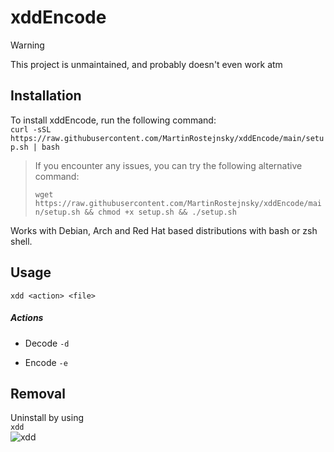 # xddEncode 
> [!WARNING]  
> This project is unmaintained, and probably doesn't even work atm

## Installation
To install xddEncode, run the following command:\
`curl -sSL https://raw.githubusercontent.com/MartinRostejnsky/xddEncode/main/setup.sh | bash`

> If you encounter any issues, you can try the following alternative command:
>
> `wget https://raw.githubusercontent.com/MartinRostejnsky/xddEncode/main/setup.sh && chmod +x setup.sh && ./setup.sh`

Works with Debian, Arch and Red Hat based distributions with bash or zsh shell.

## Usage

`xdd <action> <file>`

##### Actions

- Decode `-d`  

- Encode `-e`  

## Removal

Uninstall by using \
`xdd`\
![xdd](https://media.discordapp.net/attachments/991399177420554310/1073253052611575828/Xdd.gif)
